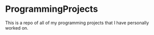 # ProgrammingProjects
This is a repo of all of my programming projects that I have personally worked on.
